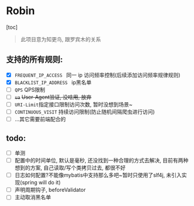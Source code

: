 # Robin

[toc]



> 此项目意为知更鸟, 跟罗宾木的关系

## 支持的所有规则: 

- [x] `FREQUENT_IP_ACCESS ` 同一 ip 访问频率控制(后续添加访问频率规律规则)
- [x] `BLACKLIST_IP_ADDRESS ` ip黑名单
- [ ] `QPS` QPS限制
- [ ] ~~`ua`~~ ~~User-Agent验证, 没啥用, 放弃~~
- [ ] `URI-Limit`指定接口限制访问次数, 暂时没想到场景~
- [ ] `CONTINUOUS_VISIT` 持续访问限制(防止随机间隔爬虫进行访问)
- [ ] ...其它需要前端配合的

## todo:

- [ ] 单测
- [ ] 配置中的时间单位, 默认是毫秒, 还没找到一种合理的方式去解决, 目前有两种想到的方案, 自己读取/写个类拷贝过去, 都很不好
- [ ] 日志如何配置?不能像mybatis中支持那么多吧~暂时只使用了slf4j, 未引入实现(spring will do it)
- [ ] 声明周期钩子, beforeValidator
- [ ] 主动取消黑名单